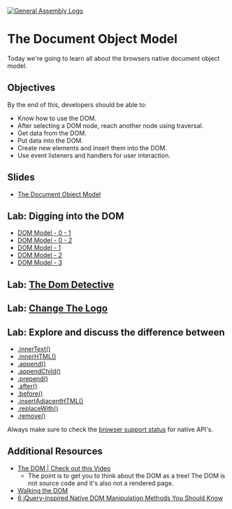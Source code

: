 [![General Assembly Logo](https://camo.githubusercontent.com/1a91b05b8f4d44b5bbfb83abac2b0996d8e26c92/687474703a2f2f692e696d6775722e636f6d2f6b6538555354712e706e67)](https://generalassemb.ly/education/software-engineering-immersive/)

# The Document Object Model

Today we're going to learn all about the browsers native document object model.

## Objectives

By the end of this, developers should be able to:

- Know how to use the DOM.
- After selecting a DOM node, reach another node using traversal.
- Get data from the DOM.
- Put data into the DOM.
- Create new elements and insert them into the DOM.
- Use event listeners and handlers for user interaction.

## Slides

- [The Document Object Model](dom.pdf)

## Lab: Digging into the DOM

- [DOM Model - 0 - 1](lab-digging-dom/DOM-Model-00-01.png)
- [DOM Model - 0 - 2](lab-digging-dom/DOM-Model-00-02.png)
- [DOM Model - 1](lab-digging-dom/DOM-Model-01.png)
- [DOM Model - 2](lab-digging-dom/DOM-Model-02.svg)
- [DOM Model - 3](lab-digging-dom/DOM-Model-03.txt)

## Lab: [The Dom Detective](theDomDetective_LAB.md)

## Lab: [Change The Logo](changeTheLogo_LAB.md)

## Lab: Explore and discuss the difference between

- [.innerText()](https://developer.mozilla.org/en-US/docs/Web/API/HTMLElement/innerText)
- [.innerHTML()](https://developer.mozilla.org/en-US/docs/Web/API/Element/innerHTML)
- [.append()](https://developer.mozilla.org/en-US/docs/Web/API/ParentNode/append)
- [.appendChild()](https://developer.mozilla.org/en-US/docs/Web/API/Node/appendChild)
- [.prepend()](https://developer.mozilla.org/en-US/docs/Web/API/ParentNode/prepend)
- [.after()](https://developer.mozilla.org/en-US/docs/Web/API/ChildNode/after)
- [.before()](https://developer.mozilla.org/en-US/docs/Web/API/ChildNode/before)
- [.insertAdjacentHTML()](https://developer.mozilla.org/en-US/docs/Web/API/Element/insertAdjacentHTML)
- [.replaceWith()](https://developer.mozilla.org/en-US/docs/Web/API/ChildNode/replaceWith)
- [.remove()](https://developer.mozilla.org/en-US/docs/Web/API/ChildNode/remove)

Always make sure to check the [browser support status](http://caniuse.com/#feat=dom-manip-convenience) for native API's.

## Additional Resources

- [The DOM | Check out this Video](https://www.youtube.com/watch?v=n1cKlKM3jYI)
  - The point is to get you to think about the DOM as a tree! The DOM is not source code and it's also not a rendered page.
- [Walking the DOM](https://javascript.info/dom-navigation)
- [6 jQuery-inspired Native DOM Manipulation Methods You Should Know](https://www.sitepoint.com/native-dom-manipulation-methods/)
